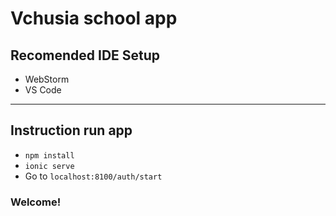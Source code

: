 # Vchusia school app
## Recomended IDE Setup
* WebStorm
* VS Code
***
## Instruction run app
* ```npm install```
* ```ionic serve```
* Go to ```localhost:8100/auth/start```
### Welcome!
